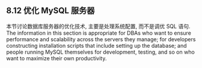 ## 8.12 优化 MySQL 服务器

本节讨论数据库服务器的优化技术, 主要是处理系统配置, 而不是调优 SQL 语句. The information in this section is appropriate for DBAs who want to ensure performance and scalability across the servers they manage; for developers constructing installation scripts that include setting up the database; and people running MySQL themselves for development, testing, and so on who want to maximize their own productivity. 